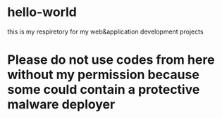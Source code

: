 # hello-world
this is my respiretory for my web&amp;application development projects
<h1>Please do not use codes from here without my permission because some could contain a protective malware deployer</h1>
